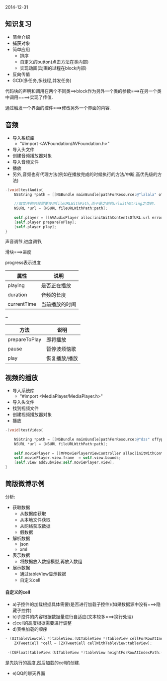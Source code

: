 2014-12-31

## 知识复习

- 简单介绍
- 捕获对象
- 简单应用	
	- 排序
	- 自定义的button(点击方法在类内部)
	- 实现动画(动画的过程在block内部)
- 反向传值
- GCD(多任务,多线程,并发任务)
	
代码块的声明和调用在两个不同类==>block作为另外一个类的参数===>在另一个类中调用====>实现了传值.

通过触发一个界面的控件===>修改另外一个界面的内容.

## 音频

-  导入系统库
	- "#import <AVFoundation/AVFoundation.h>"
-  导入头文件
-  创建音频播放器对象
-  导入音频文件
-  播放
-  另外,音频也有代理方法(例如在播放完成的时候执行的方法/中断,高优先级的方法)

```Objective-c
-(void)testAudio{
    NSString *path = [[NSBundle mainBundle]pathForResource:@"lalala" ofType:@"mp3"];
    
    //取文件的时候需要使用fileURLWithPath,而不是之前的urlwithString之类的.
    NSURL *url = [NSURL fileURLWithPath:path];
    
    self.player = [[AVAudioPlayer alloc]initWithContentsOfURL:url error:nil];
    [self.player prepareToPlay];
    [self.player play];
}
```

声音调节,进度调节,

滑块===>进度

progress表示进度

| 属性 | 说明 |
| ------------- | ------------ |
| playing  | 是否正在播放 |
|duration |音频的长度|
| currentTime  | 当前播放的时间 |

~

| 方法 | 说明 |
| ------------- | ------------ |
| prepareToPlay  | 即将播放 |
|pause|暂停波烦恼歌|
|play|恢复播放/播放|

## 视频的播放

- 导入系统库
	- "#import <MediaPlayer/MediaPlayer.h>"
- 导入头文件
- 找到视频文件
- 创建视频播放器对象
- 播放


```Objective-c
-(void)testVideo{
    
    NSString *path = [[NSBundle mainBundle]pathForResource:@"dzs" ofType:@"mp4"];
    NSURL *url = [NSURL fileURLWithPath:path];
    
    self.moviePlayer = [[MPMoviePlayerViewController alloc]initWithContentURL:url];
    self.moviePlayer.view.frame  = self.view.bounds;
    [self.view addSubview:self.moviePlayer.view];
}
```


## 简版微博示例

分析:

- 获取数据
	- 从数据库获取
	- 从本地文件获取
	- 从网络获取数据
	- 假数据
- 解析数据
	- json
	- xml
- 表示数据
	- 将数据放入数据模型,再放入数组
- 展示数据
  - 通过tableView显示数据
  - 自定义cell
  
  
#### 自定义的cell
  

- a)子控件的加载根据具体需要(是否进行加载子控件)(如果数据源中没有===>隐藏子控件)
- b)子控件的内容根据数据量进行自适应(文本较多===>换行处理)
- c)cell的高度根据需要进行调整
- d)表格加载的顺序

```Objective-c
- (UITableViewCell *)tableView:(UITableView *)tableView cellForRowAtIndexPath:(NSIndexPath *)indexPath{
    ZXTweetCell *cell = [ZXTweetCell cellWithTableView:tableView];
    
 -(CGFloat)tableView:(UITableView *)tableView heightForRowAtIndexPath:(NSIndexPath *)indexPath
```

是先执行的高度,然后加载的cell的创建.

- e)QQ的聊天界面



  

